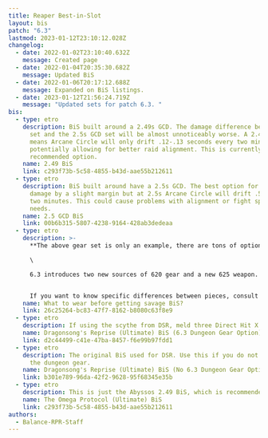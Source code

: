 ```yaml
---
title: Reaper Best-in-Slot
layout: bis
patch: "6.3"
lastmod: 2023-01-12T23:10:12.028Z
changelog:
  - date: 2022-01-02T23:10:40.632Z
    message: Created page
  - date: 2022-01-04T20:35:30.682Z
    message: Updated BiS
  - date: 2022-01-06T20:17:12.688Z
    message: Expanded on BiS listings.
  - date: 2023-01-12T21:56:24.719Z
    message: "Updated sets for patch 6.3. "
bis:
  - type: etro
    description: BiS built around a 2.49s GCD. The damage difference between this
      set and the 2.5s GCD set will be almost unnoticeably worse. A 2.49s GCD
      means Arcane Circle will only drift .12-.13 seconds every two minutes
      potentially allowing for better raid alignment. This is currently our
      recommended option.
    name: 2.49 BiS
    link: c293f73b-5c58-4855-b43d-aae55b212611
  - type: etro
    description: BiS built around have a 2.5s GCD. The best option for our personal
      damage by a slight margin but at 2.5s Arcane Circle will drift .5s every
      two minutes. This could cause problems with alignment or fight specific
      needs.
    name: 2.5 GCD BiS
    link: 00b6b315-5807-4238-9164-428ab3dedeaa
  - type: etro
    description: >-
      **The above gear set is only an example, there are tons of options!**\

      \

      6.3 introduces two new sources of 620 gear and a new 625 weapon. As such it is extremely easy to get at least ilvl 620. Because there are now so many options, pick what is easiest/most affordable for you to get. When choosing between items of the same item level, prioritize items that do not have skill speed where possible. Remember when spending tomes to **buy BiS tome pieces first**. Upgrade the tome pieces with the Alliance Raid tokens and fill in the rest of the pieces with 620 augmented crafted or Alliance Raid pieces until you can get the BiS pieces. If you are not doing savage, just grab the highest ilvl pieces available, which will mean eventually getting all tome pieces and upgrading them to 630 using Alliance Raid tokens. 


      If you want to know specific differences between pieces, consult the Gear Planner as it will heavily depend on what the rest of your gear is!
    name: What to wear before getting savage BiS?
    link: 26c25264-bc83-47f7-8162-b8080c63f8e9
  - type: etro
    description: If using the scythe from DSR, meld three Direct Hit X's.
    name: Dragonsong's Reprise (Ultimate) BiS (6.3 Dungeon Gear Option)
    link: d2c44499-c41e-47ba-8457-f6e99b97fdd1
  - type: etro
    description: The original BiS used for DSR. Use this if you do not want to farm
      the dungeon gear.
    name: Dragonsong's Reprise (Ultimate) BiS (No 6.3 Dungeon Gear Option)
    link: b301e789-96da-42f2-9628-95f68345e35b
  - type: etro
    description: This is just the Abyssos 2.49 BiS, which is recommended for TOP.
    name: The Omega Protocol (Ultimate) BiS
    link: c293f73b-5c58-4855-b43d-aae55b212611
authors:
  - Balance-RPR-Staff
---
```

